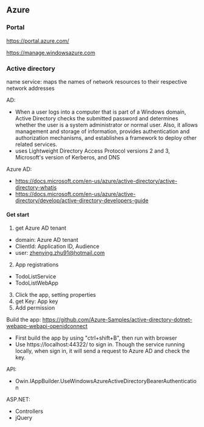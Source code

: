 ## Azure

### Portal
https://portal.azure.com/

https://manage.windowsazure.com

### Active directory
name service: maps the names of network resources to their respective network addresses

AD: 
- When a user logs into a computer that is part of a Windows domain, Active Directory checks the submitted password and determines whether the user is a system administrator or normal user. Also, it allows management and storage of information, provides authentication and authorization mechanisms, and establishes a framework to deploy other related services.
- uses Lightweight Directory Access Protocol versions 2 and 3, Microsoft's version of Kerberos, and DNS

Azure AD:
- https://docs.microsoft.com/en-us/azure/active-directory/active-directory-whatis
- https://docs.microsoft.com/en-us/azure/active-directory/develop/active-directory-developers-guide


#### Get start
1. get Azure AD tenant
  - domain: Azure AD tenant
  - ClientId: Application ID, Audience
  - user: zhenying.zhu91@hotmail.com
2. App registrations
  - TodoListService
  - TodoListWebApp
3. Click the app, setting properties
4. get Key: App key
5. Add permission

Build the app: https://github.com/Azure-Samples/active-directory-dotnet-webapp-webapi-openidconnect
- First build the app by using "ctrl+shift+B", then run with browser
- Use https://localhost:44322/ to sign in. Though the service running locally, when sign in, it will send a request to Azure AD and check the key.

API:
- Owin.IAppBuilder.UseWindowsAzureActiveDirectoryBearerAuthentication

ASP.NET:
- Controllers
- jQuery

